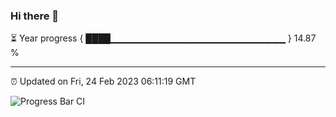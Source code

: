 ### Hi there 👋

⏳ Year progress { ████▁▁▁▁▁▁▁▁▁▁▁▁▁▁▁▁▁▁▁▁▁▁▁▁▁▁ } 14.87 %

---

⏰ Updated on Fri, 24 Feb 2023 06:11:19 GMT

![Progress Bar CI](https://github.com/Shyam-Makwana/GitHub-Actions-Demo/workflows/Progress%20Bar%20CI/badge.svg)
